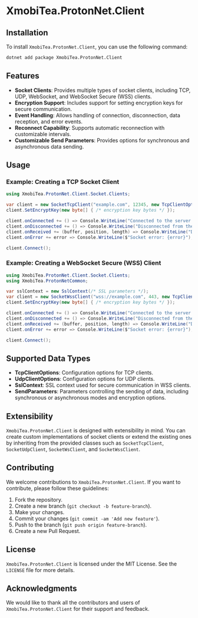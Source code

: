 # XmobiTea.ProtonNet.Client

## Installation

To install `XmobiTea.ProtonNet.Client`, you can use the following command:

```bash
dotnet add package XmobiTea.ProtonNet.Client
```

## Features

- **Socket Clients**: Provides multiple types of socket clients, including TCP, UDP, WebSocket, and WebSocket Secure (WSS) clients.
- **Encryption Support**: Includes support for setting encryption keys for secure communication.
- **Event Handling**: Allows handling of connection, disconnection, data reception, and error events.
- **Reconnect Capability**: Supports automatic reconnection with customizable intervals.
- **Customizable Send Parameters**: Provides options for synchronous and asynchronous data sending.

## Usage

### Example: Creating a TCP Socket Client

```csharp
using XmobiTea.ProtonNet.Client.Socket.Clients;

var client = new SocketTcpClient("example.com", 12345, new TcpClientOptions());
client.SetEncryptKey(new byte[] { /* encryption key bytes */ });

client.onConnected += () => Console.WriteLine("Connected to the server.");
client.onDisconnected += () => Console.WriteLine("Disconnected from the server.");
client.onReceived += (buffer, position, length) => Console.WriteLine("Data received from server.");
client.onError += error => Console.WriteLine($"Socket error: {error}");

client.Connect();
```

### Example: Creating a WebSocket Secure (WSS) Client

```csharp
using XmobiTea.ProtonNet.Client.Socket.Clients;
using XmobiTea.ProtonNetCommon;

var sslContext = new SslContext(/* SSL parameters */);
var client = new SocketWssClient("wss://example.com", 443, new TcpClientOptions(), sslContext);
client.SetEncryptKey(new byte[] { /* encryption key bytes */ });

client.onConnected += () => Console.WriteLine("Connected to the server.");
client.onDisconnected += () => Console.WriteLine("Disconnected from the server.");
client.onReceived += (buffer, position, length) => Console.WriteLine("Data received from server.");
client.onError += error => Console.WriteLine($"Socket error: {error}");

client.Connect();
```

## Supported Data Types

- **TcpClientOptions**: Configuration options for TCP clients.
- **UdpClientOptions**: Configuration options for UDP clients.
- **SslContext**: SSL context used for secure communication in WSS clients.
- **SendParameters**: Parameters controlling the sending of data, including synchronous or asynchronous modes and encryption options.

## Extensibility

`XmobiTea.ProtonNet.Client` is designed with extensibility in mind. You can create custom implementations of socket clients or extend the existing ones by inheriting from the provided classes such as `SocketTcpClient`, `SocketUdpClient`, `SocketWsClient`, and `SocketWssClient`.

## Contributing

We welcome contributions to `XmobiTea.ProtonNet.Client`. If you want to contribute, please follow these guidelines:

1. Fork the repository.
2. Create a new branch (`git checkout -b feature-branch`).
3. Make your changes.
4. Commit your changes (`git commit -am 'Add new feature'`).
5. Push to the branch (`git push origin feature-branch`).
6. Create a new Pull Request.

## License

`XmobiTea.ProtonNet.Client` is licensed under the MIT License. See the `LICENSE` file for more details.

## Acknowledgments

We would like to thank all the contributors and users of `XmobiTea.ProtonNet.Client` for their support and feedback.
